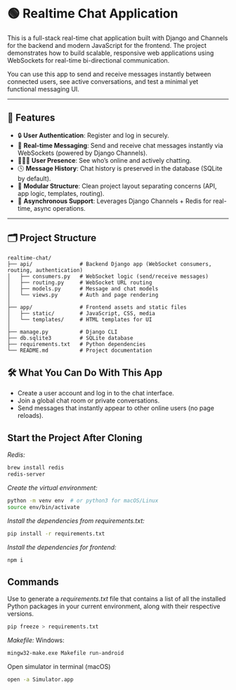 # 🟢 Realtime Chat Application

This is a full-stack real-time chat application built with Django and Channels for the backend and modern JavaScript for the frontend. The project demonstrates how to build scalable, responsive web applications using WebSockets for real-time bi-directional communication.

You can use this app to send and receive messages instantly between connected users, see active conversations, and test a minimal yet functional messaging UI.

---

## 🚀 Features

- 🔒 **User Authentication**: Register and log in securely.
- 💬 **Real-time Messaging**: Send and receive chat messages instantly via WebSockets (powered by Django Channels).
- 🧑‍🤝‍🧑 **User Presence**: See who’s online and actively chatting.
- 🕓 **Message History**: Chat history is preserved in the database (SQLite by default).
- 🧰 **Modular Structure**: Clean project layout separating concerns (API, app logic, templates, routing).
- 🔄 **Asynchronous Support**: Leverages Django Channels + Redis for real-time, async operations.

---

## 🗂️ Project Structure

```plaintext
realtime-chat/
├── api/               # Backend Django app (WebSocket consumers, routing, authentication)
│   ├── consumers.py   # WebSocket logic (send/receive messages)
│   ├── routing.py     # WebSocket URL routing
│   ├── models.py      # Message and chat models
│   └── views.py       # Auth and page rendering
│
├── app/               # Frontend assets and static files
│   ├── static/        # JavaScript, CSS, media
│   └── templates/     # HTML templates for UI
│
├── manage.py          # Django CLI
├── db.sqlite3         # SQLite database
├── requirements.txt   # Python dependencies
└── README.md          # Project documentation
```

## 🛠️ What You Can Do With This App
- Create a user account and log in to the chat interface.
- Join a global chat room or private conversations.
- Send messages that instantly appear to other online users (no page reloads).

## Start the Project After Cloning

*Redis:*
```sh
brew install redis
redis-server
```

*Create the virtual environment:*
```sh
python -m venv env  # or python3 for macOS/Linux
source env/bin/activate
```

*Install the dependencies from requirements.txt:*
```sh
pip install -r requirements.txt
```

*Install the dependencies for frontend:*
```sh
npm i
```


## Commands
Use to generate a *requirements.txt* file that contains a list of all the installed Python packages in your current environment, along with their respective versions.
```sh
pip freeze > requirements.txt
``` 

*Makefile:*
Windows:
```sh
mingw32-make.exe Makefile run-android
```

Open simulator in terminal (macOS)
```sh
open -a Simulator.app
```